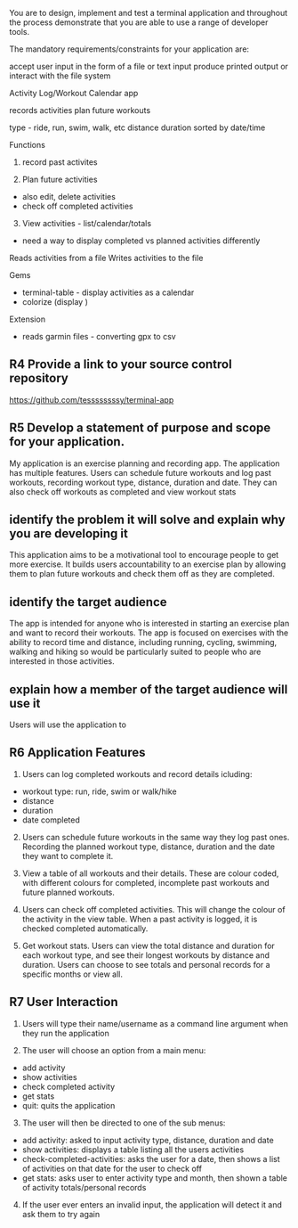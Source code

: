 You are to design, implement and test a terminal application and throughout the process demonstrate that you are able to use a range of developer tools.

The mandatory requirements/constraints for your application are:

accept user input in the form of a file or text input
produce printed output or interact with the file system

Activity Log/Workout Calendar app

records activities
plan future workouts

type - ride, run, swim, walk, etc
distance
duration
sorted by date/time

Functions
1. record past activites

2. Plan future activities 
- also edit, delete activities
- check off completed activities

3. View activities - list/calendar/totals
- need a way to display completed vs planned activities differently

Reads activities from a file
Writes activities to the file

Gems 
- terminal-table - display activities as a calendar
- colorize (display )

Extension
- reads garmin files - converting gpx to csv


R4	Provide a link to your source control repository
---
https://github.com/tessssssssy/terminal-app

R5	Develop a statement of purpose and scope for your application.
---
My application is an exercise planning and recording app. The application has multiple features. Users can schedule future workouts and log past workouts, recording workout type, distance, duration and date. They can also check off workouts as completed and view workout stats

identify the problem it will solve and explain why you are developing it
---

This application aims to be a motivational tool to encourage people to get more exercise. It builds users accountability to an exercise plan by allowing them to plan future workouts and check them off as they are completed. 

identify the target audience
---
The app is intended for anyone who is interested in starting an exercise plan and want to record their workouts. The app is focused on exercises with the ability to record time and distance, including running, cycling, swimming, walking and hiking so would be particularly suited to people who are interested in those activities. 

explain how a member of the target audience will use it
---
Users will use the application to 


R6 Application Features
---
1. Users can log completed workouts and record details icluding:
- workout type: run, ride, swim or walk/hike
- distance
- duration
- date completed

2. Users can schedule future workouts in the same way they log past ones. Recording the planned workout type, distance, duration and the date they want to complete it.

3. View a table of all workouts and their details. These are colour coded, with different colours for completed, incomplete past workouts and future planned workouts.

4. Users can check off completed activities. This will change the colour of the activity in the view table. When a past activity is logged, it is checked completed automatically.

5. Get workout stats. Users can view the total distance and duration for each workout type, and see their longest workouts by distance and duration. Users can choose to see totals and personal records for a specific months or view all.

R7 User Interaction
---
1. Users will type their name/username as a command line argument when they run the application

2. The user will choose an option from a main menu: 
- add activity
- show activities
- check completed activity
- get stats
- quit: quits the application

3. The user will then be directed to one of the sub menus:
- add activity: asked to input activity type, distance, duration and date
- show activities: displays a table listing all the users activities
- check-completed-activities: asks the user for a date, then shows a list of activities on that date for the user to check off
- get stats: asks user to enter activity type and month, then shown a table of activity totals/personal records

4. If the user ever enters an invalid input, the application will detect it and ask them to try again



